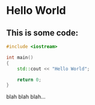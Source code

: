 # Hello World

## This is some code:

```cpp
#include <iostream>

int main()
{
    std::cout << "Hello World";

    return 0;
}
```

blah blah blah...